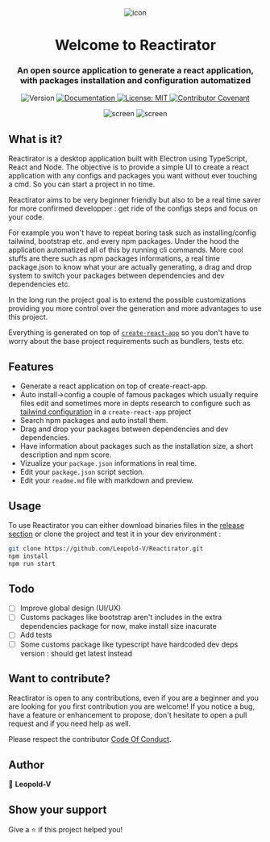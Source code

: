 <div align="center"><img alt="icon" src="https://github.com/Leopold-V/Reactirator/blob/main/public/icons/png/64x64.png" /></div>
<h1 align="center">Welcome to Reactirator </h1>
<h3 align="center">An open source application to generate a react application, with packages installation and configuration automatized</h3>
<p align="center">
  <img alt="Version" src="https://img.shields.io/badge/version-1.0.0-blue.svg?cacheSeconds=2592000" />
  <a href="https://github.com/Leopold-V/Reactirator" target="_blank">
    <img alt="Documentation" src="https://img.shields.io/badge/documentation-yes-brightgreen.svg" />
  </a>
  <a href="#" target="_blank">
    <img alt="License: MIT" src="https://img.shields.io/badge/License-MIT-yellow.svg" />
  </a>
  <a href="https://github.com/leopold-v/Reactirator/blob/main/CODE_OF_CONDUCT.md" target="_blank">
    <img alt="Contributor Covenant" src="https://img.shields.io/badge/Contributor%20Covenant-2.0-4baaaa.svg" />
  </a>
</p>
<div align="center">
  <img alt="screen" src="https://i.gyazo.com/038ebd411059f72683598674c73a56b3.png" />
  <img alt="screen" src="https://i.gyazo.com/71e64e75dcc4f402cc126fa90e9a7c47.png" />
</div>

## What is it?

Reactirator is a desktop application built with Electron using TypeScript, React and Node.
The objective is to provide a simple UI to create a react application with any configs and packages you want without ever touching a cmd.
So you can start a project in no time.

Reactirator aims to be very beginner friendly but also to be a real time saver for more confirmed developper : get ride of the configs steps and focus on your code.

For example you won't have to repeat boring task such as installing/config tailwind, bootstrap etc. and every npm packages. Under the hood the application automatized all of this by running cli commands.
More cool stuffs are there such as npm packages informations, a real time package.json to know what your are actually generating, a drag and drop system to switch your packages between dependencies and dev dependencies etc.

In the long run the project goal is to extend the possible customizations providing you more control over the generation and more advantages to use this project.

Everything is generated on top of [``create-react-app``](https://github.com/facebook/create-react-app) so you don't have to worry about the base project requirements such as bundlers, tests etc.

## Features

- Generate a react application on top of create-react-app.
- Auto install->config a couple of famous packages which usually require files edit and sometimes more in depts research to configure such as [tailwind configuration](https://tailwindcss.com/docs/guides/create-react-app) in a ``create-react-app`` project
- Search npm packages and auto install them.
- Drag and drop your packages between dependencies and dev dependencies.
- Have information about packages such as the installation size, a short description and npm score.
- Vizualize your ``package.json`` informations in real time.
- Edit your ``package.json`` script section.
- Edit your ``readme.md`` file with markdown and preview.

## Usage

To use Reactirator you can either download binaries files in the [release section](https://github.com/Leopold-V/Reactirator/releases)
or clone the project and test it in your dev environment :

```sh
git clone https://github.com/Leopold-V/Reactirator.git
npm install
npm run start
```

## Todo

- [ ] Improve global design (UI/UX)
- [ ] Customs packages like bootstrap aren't includes in the extra dependencies package for now, make install size inacurate
- [ ] Add tests
- [ ] Some customs package like typescript have hardcoded dev deps version : should get latest instead

## Want to contribute?

Reactirator is open to any contributions, even if you are a beginner and you are looking for you first contribution you are welcome!
If you notice a bug, have a feature or enhancement to propose, don't hesitate to open a pull request and if you need help as well.

Please respect the contributor [Code Of Conduct](https://github.com/leopold-v/Reactirator/blob/main/CODE_OF_CONDUCT.md).

## Author

👤 **Leopold-V**

## Show your support

Give a ⭐️ if this project helped you!
